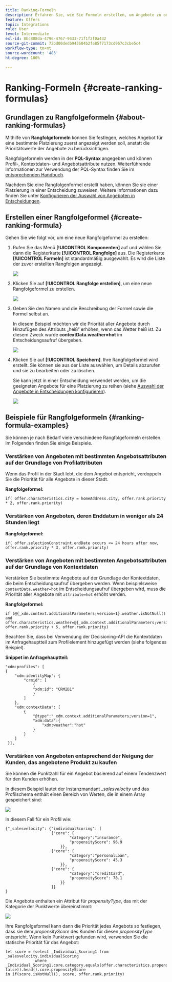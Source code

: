 ```yaml
---
title: Ranking-Formeln
description: Erfahren Sie, wie Sie Formeln erstellen, um Angebote zu ordnen
feature: Offers
topic: Integrations
role: User
level: Intermediate
exl-id: 8bc808da-4796-4767-9433-71f1f2f0a432
source-git-commit: 72bd00dedb943604b2fa85f7173cd967c3cbe5c4
workflow-type: tm+mt
source-wordcount: '483'
ht-degree: 100%

---
```


# Ranking-Formeln {#create-ranking-formulas}

## Grundlagen zu Rangfolgeformeln {#about-ranking-formulas}

Mithilfe von **Rangfolgeformeln** können Sie festlegen, welches Angebot für eine bestimmte Platzierung zuerst angezeigt werden soll, anstatt die Prioritätswerte der Angebote zu berücksichtigen.

Rangfolgeformeln werden in der **PQL-Syntax** angegeben und können Profil-, Kontextdaten- und Angebotsattribute nutzen. Weiterführende Informationen zur Verwendung der PQL-Syntax finden Sie im [entsprechenden Handbuch](https://experienceleague.adobe.com/docs/experience-platform/segmentation/pql/overview.html?lang=de).

Nachdem Sie eine Rangfolgenformel erstellt haben, können Sie sie einer Platzierung in einer Entscheidung zuweisen. Weitere Informationen dazu finden Sie unter [Konfigurieren der Auswahl von Angeboten in Entscheidungen](../offer-activities/configure-offer-selection.md).

## Erstellen einer Rangfolgeformel {#create-ranking-formula}

Gehen Sie wie folgt vor, um eine neue Rangfolgeformel zu erstellen:

1. Rufen Sie das Menü **[!UICONTROL Komponenten]** auf und wählen Sie dann die Registerkarte **[!UICONTROL Rangfolge]** aus. Die Registerkarte **[!UICONTROL Formeln]** ist standardmäßig ausgewählt. Es wird die Liste der zuvor erstellten Rangfolgen angezeigt.

   ![](../assets/rankings-list.png)

1. Klicken Sie auf **[!UICONTROL Rangfolge erstellen]**, um eine neue Rangfolgeformel zu erstellen.

   ![](../assets/ranking-create-formula.png)

1. Geben Sie den Namen und die Beschreibung der Formel sowie die Formel selbst an.

   In diesem Beispiel möchten wir die Priorität aller Angebote durch Hinzufügen des Attributs „heiß“ erhöhen, wenn das Wetter heiß ist. Zu diesem Zweck wurde **contextData.weather=hot** im Entscheidungsaufruf übergeben.

   ![](../assets/ranking-syntax.png)

1. Klicken Sie auf **[!UICONTROL Speichern]**. Ihre Rangfolgeformel wird erstellt. Sie können sie aus der Liste auswählen, um Details abzurufen und sie zu bearbeiten oder zu löschen.

   Sie kann jetzt in einer Entscheidung verwendet werden, um die geeigneten Angebote für eine Platzierung zu reihen (siehe [Auswahl der Angebote in Entscheidungen konfigurieren](../offer-activities/configure-offer-selection.md)).

   ![](../assets/ranking-formula-created.png)

## Beispiele für Rangfolgeformeln {#ranking-formula-examples}

Sie können je nach Bedarf viele verschiedene Rangfolgeformeln erstellen. Im Folgenden finden Sie einige Beispiele.

<!--
Boost by offer ID

Boost the priority of an offer with the offer ID *xcore:personalized-offer:13d213cd4cb328ec* by 5.

**Ranking formula:**

```
if( offer._id = "xcore:personalized-offer:13d213cd4cb328ec", offer.rank.priority + 5, offer.rank.priority)
```

Change the offer priority based on a certain profile attribute

Set the offer priority to 30 for offer *xcore:personalized-offer:13d213cd4cb328ec* if the user lives in the city of Bondi.

**Ranking formula:**

```
if( offer._id = "xcore:personalized-offer:13d213cd4cb328ec" and homeAddress.city.equals("Bondi", false), 30, offer.rank.priority)
```

Boost multiple offers by offer ID based on the presence of a profile's audience membership

Boost the priority of offers based on whether the user is a member of a priority audience, which is configured as an attribute in the offer.

**Ranking formula:**

```
if( segmentMembership.get("ups").get(offer.characteristics.prioritySegmentId).status in (["realized","existing"]), offer.rank.priority + 10, offer.rank.priority)
```
-->

### Verstärken von Angeboten mit bestimmten Angebotsattributen auf der Grundlage von Profilattributen

Wenn das Profil in der Stadt lebt, die dem Angebot entspricht, verdoppeln Sie die Priorität für alle Angebote in dieser Stadt.

**Rangfolgeformel:**

```
if( offer.characteristics.city = homeAddress.city, offer.rank.priority * 2, offer.rank.priority)
```

### Verstärken von Angeboten, deren Enddatum in weniger als 24 Stunden liegt

**Rangfolgeformel:**

```
if( offer.selectionConstraint.endDate occurs <= 24 hours after now, offer.rank.priority * 3, offer.rank.priority)
```

### Verstärken von Angeboten mit bestimmten Angebotsattributen auf der Grundlage von Kontextdaten

Verstärken Sie bestimmte Angebote auf der Grundlage der Kontextdaten, die beim Entscheidungsaufruf übergeben werden. Wenn beispielsweise `contextData.weather=hot` im Entscheidungsaufruf übergeben wird, muss die Priorität aller Angebote mit `attribute=hot` erhöht werden.

**Rangfolgeformel:**

```
if (@{_xdm.context.additionalParameters;version=1}.weather.isNotNull()
and offer.characteristics.weather=@{_xdm.context.additionalParameters;version=1}.weather, offer.rank.priority + 5, offer.rank.priority)
```

Beachten Sie, dass bei Verwendung der Decisioning-API die Kontextdaten im Anfragehauptteil zum Profilelement hinzugefügt werden (siehe folgendes Beispiel).

**Snippet im Anfragehauptteil:**

```
"xdm:profiles": [
{
    "xdm:identityMap": {
        "crmid": [
            {
            "xdm:id": "CRMID1"
            }
        ]
    },
    "xdm:contextData": [
        {
            "@type":"_xdm.context.additionalParameters;version=1",
            "xdm:data":{
                "xdm:weather":"hot"
            }
        }
    ]
 }],
```

### Verstärken von Angeboten entsprechend der Neigung der Kunden, das angebotene Produkt zu kaufen

Sie können die Punktzahl für ein Angebot basierend auf einem Tendenzwert für den Kunden erhöhen.

In diesem Beispiel lautet der Instanzmandant *_salesvelocity* und das Profilschema enthält einen Bereich von Werten, die in einem Array gespeichert sind:

![](../assets/ranking-example-schema.png)

In diesem Fall für ein Profil wie:

```
{"_salesvelocity": {"individualScoring": [
                    {"core": {
                            "category":"insurance",
                            "propensityScore": 96.9
                        }},
                    {"core": {
                            "category":"personalLoan",
                            "propensityScore": 45.3
                        }},
                    {"core": {
                            "category":"creditCard",
                            "propensityScore": 78.1
                        }}
                    ]}
}
```

Die Angebote enthalten ein Attribut für *propensityType*, das mit der Kategorie der Punktwerte übereinstimmt:

![](../assets/ranking-example-propensityType.png)

Ihre Rangfolgeformel kann dann die Priorität jedes Angebots so festlegen, dass sie dem *propensityScore* des Kunden für diesen *propensityType* entspricht. Wenn kein Punktwert gefunden wird, verwenden Sie die statische Priorität für das Angebot:

```
let score = (select _Individual_Scoring1 from _salesvelocity.individualScoring
             where _Individual_Scoring1.core.category.equals(offer.characteristics.propensityType, false)).head().core.propensityScore
in if(score.isNotNull(), score, offer.rank.priority)
```
